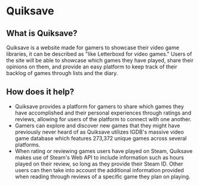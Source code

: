 # Quiksave
## What is Quiksave?
Quiksave is a website made for gamers to showcase their video game libraries, it can be described as "like Letterboxd for video games." Users of the site will be able to showcase which games they have played, share their opinions on them, and provide an easy platform to keep track of their backlog of games through lists and the diary.

## How does it help?
- Quiksave provides a platform for gamers to share which games they have accomplished and their personal experiences through ratings and reviews, allowing for users of the platform to connect with one another.
- Gamers can explore and discover new games that they might have previously never heard of as Quiksave utilizes IGDB's massive video game database which features 273,372 unique games across several platforms.
- When rating or reviewing games users have played on Steam, Quiksave makes use of Steam's Web API to include information such as hours played on their review, so long as they provide their Steam ID. Other users can then take into account the additional information provided when reading through reviews of a specific game they plan on playing.
